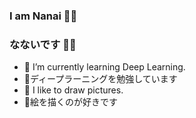 ### I am Nanai 🦈💭
### なないです 🦈💭

- 🌱 I’m currently learning Deep Learning.
- 🌱ディープラーニングを勉強しています
- 👾 I like to draw pictures.
- 👾絵を描くのが好きです




